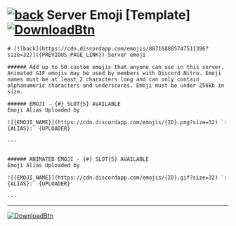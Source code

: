 # [![back](https://cdn.discordapp.com/emojis/887168885747511396?size=32)](https://reper2.github.io/Downloadable-Files/templates/discord) Server Emoji [Template] [![DownloadBtn](https://cdn.discordapp.com/emojis/885670815725674527.png?size=32)](https://raw.githubusercontent.com/Reper2/Downloadable-Files/master/templates/discord/emoji_template.md)

```
# [![back](https://cdn.discordapp.com/emojis/887168885747511396?size=32)]({PREVIOUS_PAGE_LINK}) Server emoji

###### Add up to 50 custom emojis that anyone can use in this server. Animated GIF emojis may be used by members with Discord Nitro. Emoji names must be at least 2 characters long and can only contain alphanumeric characters and underscores. Emoji must be under 256kb in size.

###### EMOJI - {#} SLOT{S} AVAILABLE
Emoji Alias Uploaded by

![{EMOJI_NAME}](https://cdn.discordapp.com/emojis/{ID}.png?size=32) `:{ALIAS}:` {UPLOADER}

---


###### ANIMATED EMOJI - {#} SLOT{S} AVAILABLE
Emoji Alias Uploaded by

![{EMOJI_NAME}](https://cdn.discordapp.com/emojis/{ID}.gif?size=32) `:{ALIAS}:` {UPLOADER}

---

```
---
[![DownloadBtn](https://cdn.discordapp.com/emojis/885670815725674527.png?size=128)](https://raw.githubusercontent.com/Reper2/Downloadable-Files/master/assets/discord/guilds/server/emoji_template.md)
